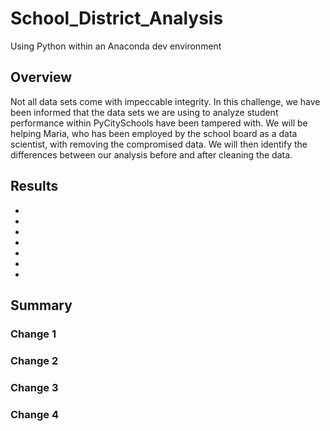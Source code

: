 # School_District_Analysis
Using Python within an Anaconda dev environment
## Overview
Not all data sets come with impeccable integrity. In this challenge, we have been informed that the data sets we are using to analyze student performance within PyCitySchools have been tampered with. We will be helping Maria, who has been employed by the school board as a data scientist, with removing the compromised data. We will then identify the differences between our analysis before and after cleaning the data. 
## Results
- 
-
-
-
-
-
-

## Summary
### Change 1
### Change 2
### Change 3
### Change 4

